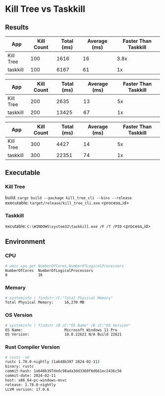# Kill Tree vs Taskkill

## Results

| App | Kill Count | Total (ms) | Average (ms) | Faster Than Taskkill |
| --- | --- | --- | --- | --- | 
| Kill Tree | 100 | 1616 | 16 | 3.8x |
| taskkill | 100 | 6167 | 61 | 1x |

| App | Kill Count | Total (ms) | Average (ms) | Faster Than Taskkill |
| --- | --- | --- | --- | --- | 
| Kill Tree | 200 | 2635 | 13 | 5x |
| taskkill | 200 | 13425 | 67 | 1x |

| App | Kill Count | Total (ms) | Average (ms) | Faster Than Taskkill |
| --- | --- | --- | --- | --- | 
| Kill Tree | 300 | 4427 | 14 | 5x |
| taskkill | 300 | 22351 | 74 | 1x |

## Executable

### Kill Tree

build: `cargo build --package kill_tree_cli --bins --release`  
executable: `target/release/kill_tree_cli.exe` <process_id>

### Taskkill

excutable: `C:\WINDOWS\system32\taskkill.exe /F /T /PID` <process_id>

## Environment

### CPU

```sh
# wmic cpu get NumberOfCores,NumberOfLogicalProcessors
NumberOfCores  NumberOfLogicalProcessors  
8              16
```

### Memory

```sh
# systeminfo | findstr /C:"Total Physical Memory"
Total Physical Memory:     16,270 MB
```

### OS Version

```sh
# systeminfo | findstr /B /C:"OS Name" /B /C:"OS Version"
OS Name:                   Microsoft Windows 11 Pro
OS Version:                10.0.22621 N/A Build 22621
```

### Rust Compiler Version

```sh
# rustc -vV
rustc 1.78.0-nightly (1a648b397 2024-02-11)
binary: rustc
commit-hash: 1a648b397dedc98ada3dd3360f6d661ec2436c56
commit-date: 2024-02-11
host: x86_64-pc-windows-msvc
release: 1.78.0-nightly
LLVM version: 17.0.6
```
